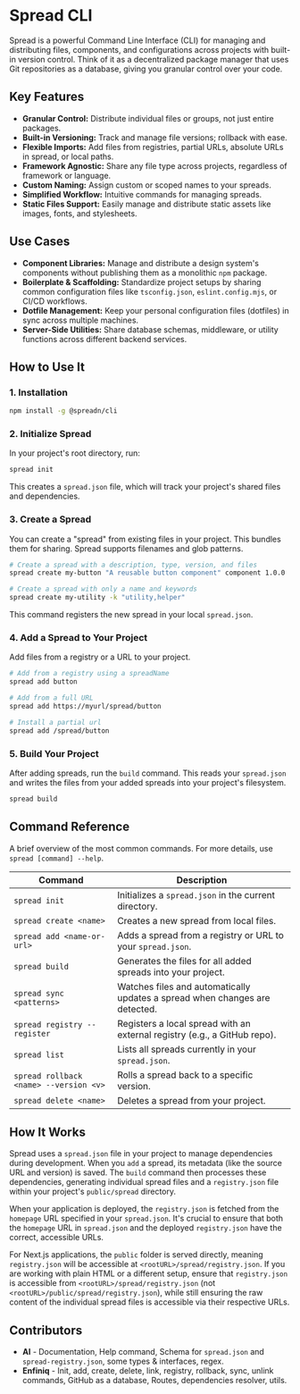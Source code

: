 # Spread CLI

Spread is a powerful Command Line Interface (CLI) for managing and distributing files, components, and configurations across projects with built-in version control. Think of it as a decentralized package manager that uses Git repositories as a database, giving you granular control over your code.

## Key Features

-   **Granular Control:** Distribute individual files or groups, not just entire packages.
-   **Built-in Versioning:** Track and manage file versions; rollback with ease.
-   **Flexible Imports:** Add files from registries, partial URLs, absolute URLs in spread, or local paths.
-   **Framework Agnostic:** Share any file type across projects, regardless of framework or language.
-   **Custom Naming:** Assign custom or scoped names to your spreads.
-   **Simplified Workflow:** Intuitive commands for managing spreads.
-   **Static Files Support:** Easily manage and distribute static assets like images, fonts, and stylesheets.

## Use Cases

-   **Component Libraries:** Manage and distribute a design system's components without publishing them as a monolithic `npm` package.
-   **Boilerplate & Scaffolding:** Standardize project setups by sharing common configuration files like `tsconfig.json`, `eslint.config.mjs`, or CI/CD workflows.
-   **Dotfile Management:** Keep your personal configuration files (dotfiles) in sync across multiple machines.
-   **Server-Side Utilities:** Share database schemas, middleware, or utility functions across different backend services.

## How to Use It

### 1. Installation

```bash
npm install -g @spreadn/cli
```

### 2. Initialize Spread

In your project's root directory, run:

```bash
spread init
```

This creates a `spread.json` file, which will track your project's shared files and dependencies.

### 3. Create a Spread

You can create a "spread" from existing files in your project. This bundles them for sharing. Spread supports filenames and glob patterns.

```bash
# Create a spread with a description, type, version, and files
spread create my-button "A reusable button component" component 1.0.0 'src/components/Button.tsx'

# Create a spread with only a name and keywords
spread create my-utility -k "utility,helper"
```

This command registers the new spread in your local `spread.json`.

### 4. Add a Spread to Your Project

Add files from a registry or a URL to your project.

```bash
# Add from a registry using a spreadName
spread add button

# Add from a full URL
spread add https://myurl/spread/button

# Install a partial url
spread add /spread/button
```

### 5. Build Your Project

After adding spreads, run the `build` command. This reads your `spread.json` and writes the files from your added spreads into your project's filesystem.

```bash
spread build
```

## Command Reference

A brief overview of the most common commands. For more details, use `spread [command] --help`.

| Command                               | Description                                                                 |
| ------------------------------------- | --------------------------------------------------------------------------- |
| `spread init`                         | Initializes a `spread.json` in the current directory.                       |
| `spread create <name>`                | Creates a new spread from local files.                                      |
| `spread add <name-or-url>`            | Adds a spread from a registry or URL to your `spread.json`.                 |
| `spread build`                        | Generates the files for all added spreads into your project.                |
| `spread sync <patterns>`              | Watches files and automatically updates a spread when changes are detected. |
| `spread registry --register`          | Registers a local spread with an external registry (e.g., a GitHub repo).   |
| `spread list`                         | Lists all spreads currently in your `spread.json`.                          |
| `spread rollback <name> --version <v>` | Rolls a spread back to a specific version.                                  |
| `spread delete <name>`                | Deletes a spread from your project.                                         |

## How It Works

Spread uses a `spread.json` file in your project to manage dependencies during development. When you `add` a spread, its metadata (like the source URL and version) is saved. The `build` command then processes these dependencies, generating individual spread files and a `registry.json` file within your project's `public/spread` directory.

When your application is deployed, the `registry.json` is fetched from the `homepage` URL specified in your `spread.json`. It's crucial to ensure that both the `homepage` URL in `spread.json` and the deployed `registry.json` have the correct, accessible URLs.

For Next.js applications, the `public` folder is served directly, meaning `registry.json` will be accessible at `<rootURL>/spread/registry.json`. If you are working with plain HTML or a different setup, ensure that `registry.json` is accessible from `<rootURL>/spread/registry.json` (not `<rootURL>/public/spread/registry.json`), while still ensuring the raw content of the individual spread files is accessible via their respective URLs.


## Contributors

-   **AI** - Documentation, Help command, Schema for `spread.json` and `spread-registry.json`, some types & interfaces, regex.
-   **Enfiniq** - Init, add, create, delete, link, registry, rollback, sync, unlink commands, GitHub as a database, Routes, dependencies resolver, utils.
